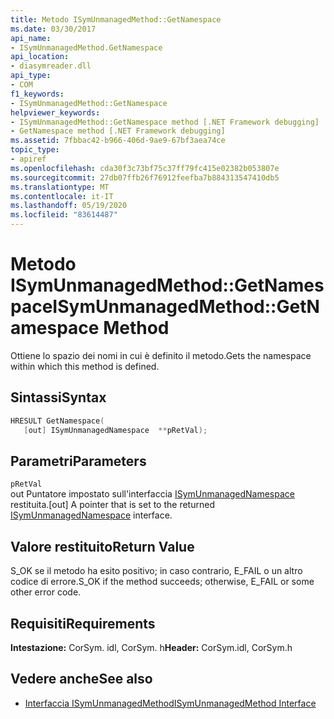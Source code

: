 ```yaml
---
title: Metodo ISymUnmanagedMethod::GetNamespace
ms.date: 03/30/2017
api_name:
- ISymUnmanagedMethod.GetNamespace
api_location:
- diasymreader.dll
api_type:
- COM
f1_keywords:
- ISymUnmanagedMethod::GetNamespace
helpviewer_keywords:
- ISymUnmanagedMethod::GetNamespace method [.NET Framework debugging]
- GetNamespace method [.NET Framework debugging]
ms.assetid: 7fbbac42-b966-406d-9ae9-67bf3aea74ce
topic_type:
- apiref
ms.openlocfilehash: cda30f3c73bf75c37ff79fc415e02382b053807e
ms.sourcegitcommit: 27db07ffb26f76912feefba7b884313547410db5
ms.translationtype: MT
ms.contentlocale: it-IT
ms.lasthandoff: 05/19/2020
ms.locfileid: "83614487"
---
```

# <a name="isymunmanagedmethodgetnamespace-method"></a><span data-ttu-id="8847c-102">Metodo ISymUnmanagedMethod::GetNamespace</span><span class="sxs-lookup"><span data-stu-id="8847c-102">ISymUnmanagedMethod::GetNamespace Method</span></span>
<span data-ttu-id="8847c-103">Ottiene lo spazio dei nomi in cui è definito il metodo.</span><span class="sxs-lookup"><span data-stu-id="8847c-103">Gets the namespace within which this method is defined.</span></span>  
  
## <a name="syntax"></a><span data-ttu-id="8847c-104">Sintassi</span><span class="sxs-lookup"><span data-stu-id="8847c-104">Syntax</span></span>  
  
```cpp  
HRESULT GetNamespace(  
   [out] ISymUnmanagedNamespace  **pRetVal);  
```  
  
## <a name="parameters"></a><span data-ttu-id="8847c-105">Parametri</span><span class="sxs-lookup"><span data-stu-id="8847c-105">Parameters</span></span>  
 `pRetVal`  
 <span data-ttu-id="8847c-106">out Puntatore impostato sull'interfaccia [ISymUnmanagedNamespace](isymunmanagednamespace-interface.md) restituita.</span><span class="sxs-lookup"><span data-stu-id="8847c-106">[out] A pointer that is set to the returned [ISymUnmanagedNamespace](isymunmanagednamespace-interface.md) interface.</span></span>  
  
## <a name="return-value"></a><span data-ttu-id="8847c-107">Valore restituito</span><span class="sxs-lookup"><span data-stu-id="8847c-107">Return Value</span></span>  
 <span data-ttu-id="8847c-108">S_OK se il metodo ha esito positivo; in caso contrario, E_FAIL o un altro codice di errore.</span><span class="sxs-lookup"><span data-stu-id="8847c-108">S_OK if the method succeeds; otherwise, E_FAIL or some other error code.</span></span>  
  
## <a name="requirements"></a><span data-ttu-id="8847c-109">Requisiti</span><span class="sxs-lookup"><span data-stu-id="8847c-109">Requirements</span></span>  
 <span data-ttu-id="8847c-110">**Intestazione:** CorSym. idl, CorSym. h</span><span class="sxs-lookup"><span data-stu-id="8847c-110">**Header:** CorSym.idl, CorSym.h</span></span>  
  
## <a name="see-also"></a><span data-ttu-id="8847c-111">Vedere anche</span><span class="sxs-lookup"><span data-stu-id="8847c-111">See also</span></span>

- [<span data-ttu-id="8847c-112">Interfaccia ISymUnmanagedMethod</span><span class="sxs-lookup"><span data-stu-id="8847c-112">ISymUnmanagedMethod Interface</span></span>](isymunmanagedmethod-interface.md)
